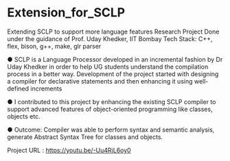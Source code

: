 # Extension_for_SCLP

Extending SCLP to support more language features Research Project
Done under the guidance of Prof. Uday Khedker, IIT Bombay 
Tech Stack: C++, flex, bison, g++, make, glr parser

● SCLP is a Language Processor developed in an incremental fashion by Dr Uday Khedker in order to help UG students understand the compilation process in a better way. Development of the project started with designing a compiler for declarative statements and then enhancing it using well-defined increments

● I contributed to this project by enhancing the existing SCLP compiler to support advanced features of object-oriented programming like classes, objects etc.

● Outcome: Compiler was able to perform syntax and semantic analysis, generate Abstract Syntax Tree for classes and objects.




Project URL : https://youtu.be/-Uu4RjL6oy0
